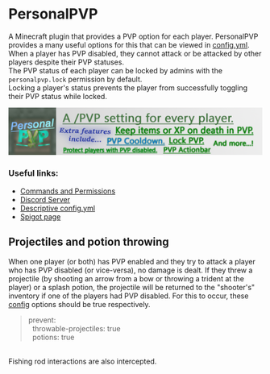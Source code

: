 # PersonalPVP

A Minecraft plugin that provides a PVP option for each player. PersonalPVP provides a many useful options for this
that can be viewed in [config.yml](/src/main/resources/config.yml).
<br>When a player has PVP disabled, they cannot attack or be attacked by other players despite their PVP statuses.
<br>The PVP status of each player can be locked by admins with the `personalpvp.lock` permission by default.
<br>Locking a player's status prevents the player from successfully toggling their PVP status while locked.

[<img src="https://raw.githubusercontent.com/Nebula-O/images/main/banner.png?token=ARDWZIWPNH6WYPEZXVX7LA3AC7X64">](https://discord.gg/JjWDdNdK5F)

### Useful links:
- [Commands and Permissions](https://github.com/Nebula-O/PersonalPVP/wiki/Commands-and-Permissions)
- [Discord Server](https://discord.gg/JjWDdNdK5F)
- [Descriptive config.yml](/src/main/resources/config.yml)
- [Spigot page](https://www.spigotmc.org/resources/personalpvp.88468/)
## Projectiles and potion throwing
When one player (or both) has PVP enabled and they try to attack a player who has PVP disabled (or vice-versa), no damage is dealt.
If they threw a projectile (by shooting an arrow from a bow or throwing a trident at the player) or a splash potion, the projectile will be
returned to the "shooter's" inventory if one of the players had PVP disabled.
For this to occur, these [config](/src/main/resources/config.yml) options should be true respectively.
>prevent:<br>
>&nbsp;&nbsp;throwable-projectiles: true<br>
>&nbsp;&nbsp;potions: true

<br>Fishing rod interactions are also intercepted.
